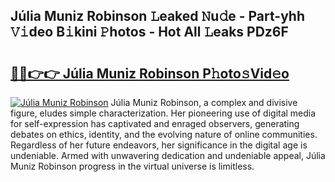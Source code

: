 ## Júlia Muniz Robinson 𝙻eaked 𝙽u𝚍e - Part-yhh 𝚅𝚒deo B𝚒kini 𝙿hotos - Hot All 𝙻eaks PDz6F

# <h2><a href="http://ld5t4p.urlbe.top/?page=J%c3%balia+Muniz+Robinson">🔗🔗👉👉 Júlia Muniz Robinson P𝚑oto𝚜Vid𝚎o</a></h2>

[![Júlia Muniz Robinson](https://i.imgur.com/eBuTRDB.gif)](http://ld5t4p.urlbe.top/?page=J%c3%balia+Muniz+Robinson)
Júlia Muniz Robinson, a complex and divisive figure, eludes simple characterization. Her pioneering use of digital media for self-expression has captivated and enraged observers, generating debates on ethics, identity, and the evolving nature of online communities. Regardless of her future endeavors, her significance in the digital age is undeniable. Armed with unwavering dedication and undeniable appeal, Júlia Muniz Robinson progress in the virtual universe is limitless.

